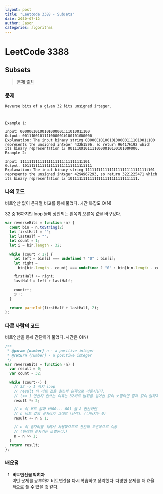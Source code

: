 ```yaml
---
layout: post
title: "Leetcode 3388 - Subsets"
date: 2020-07-13
author: Jason
categories: algorithms
---
```


# LeetCode 3388

## Subsets

> [문제 출처](https://leetcode.com/problems/subsets/)

### 문제

```
Reverse bits of a given 32 bits unsigned integer.



Example 1:

Input: 00000010100101000001111010011100
Output: 00111001011110000010100101000000
Explanation: The input binary string 00000010100101000001111010011100 represents the unsigned integer 43261596, so return 964176192 which its binary representation is 00111001011110000010100101000000.
Example 2:

Input: 11111111111111111111111111111101
Output: 10111111111111111111111111111111
Explanation: The input binary string 11111111111111111111111111111101 represents the unsigned integer 4294967293, so return 3221225471 which its binary representation is 10111111111111111111111111111111.
```

### 나의 코드

비트연산 없이 문자열 비교를 통해 풀었다.
시간 복잡도 O(N)

32 중 16까지만 loop 돌며 상반되는 왼쪽과 오른쪽 값을 바꾸었다.

```javascript
var reverseBits = function (n) {
  const bin = n.toString(2);
  let firstHalf = "";
  let lastHalf = "";
  let count = 1;
  let i = bin.length - 32;

  while (count < 17) {
    let left = bin[i] === undefined ? "0" : bin[i];
    let right =
      bin[bin.length - count] === undefined ? "0" : bin[bin.length - count];

    firstHalf += right;
    lastHalf = left + lastHalf;

    count++;
    i++;
  }

  return parseInt(firstHalf + lastHalf, 2);
};
```

### 다른 사람의 코드

비트연산을 통해 간단하게 풀었다.
시간은 O(N)

```javascript
/**
 * @param {number} n - a positive integer
 * @return {number} - a positive integer
 */
var reverseBits = function (n) {
  var result = 0;
  var count = 32;

  while (count--) {
    // 32 -> 1 까지 loop
    // result 의 비트 값을 한칸씩 왼쪽으로 이동시킨다.
    // (<< 1 연산자 안쓰는 이유는 32비트 범위를 넘어선 값이 소멸되면 결과 값이 달라지기 때문)
    result *= 2;

    // n 의 비트 값과 0000....001 을 & 연산하면
    // n 비트 값의 끝자리가 그대로 나온다. (나머지는 0)
    result += n & 1;

    // n 의 끝자리를 위에서 사용했으므로 한칸씩 오른쪽으로 이동
    // (원래의 끝자리는 소멸된다.)
    n = n >> 1;
  }
  return result;
};
```

### 배운점

1. **비트연산을 익히자**  
   이번 문제를 공부하며 비트연산을 다시 학습하고 정리했다.
   다양한 문제를 더 효율적으로 풀 수 있을 것 같다.
